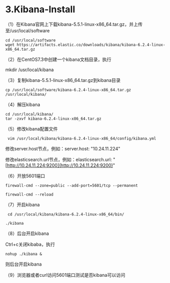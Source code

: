 # 3.Kibana-Install

（1）在Kibana官网上下载kibana-5.5.1-linux-x86\_64.tar.gz，并上传至/usr/local/software

```
cd /usr/local/software
wget https://artifacts.elastic.co/downloads/kibana/kibana-6.2.4-linux-x86_64.tar.gz
```

（2）在CentOS7.3中创建一个kibana文档目录，执行

mkdir /usr/local/kibana

（3）复制kibana-5.5.1-linux-x86\_64.tar.gz到kibana目录

```
cp /usr/local/software/kibana-6.2.4-linux-x86_64.tar.gz /usr/local/kibana/
```

（4）解压kibana

```
cd /usr/local/kibana/
tar -zxvf kibana-6.2.4-linux-x86_64.tar.gz
```

（5）修改kibana配置文件

```
 vim /usr/local/kibana/kibana-6.2.4-linux-x86_64/config/kibana.yml 
```

修改server.host节点，例如：server.host: "10.24.11.224"

修改elasticsearch.url节点，例如：elasticsearch.url: "[http://10.24.11.224:9200](http://10.24.11.224:9200)"

（6）开放5601端口

```
firewall-cmd --zone=public --add-port=5601/tcp --permanent

firewall-cmd --reload
```

（7）开启kibana

```
 cd /usr/local/kibana/kibana-6.2.4-linux-x86_64/bin/

./kibana
```

（8）后台开启kibana

Ctrl+c关闭kibaba，执行

```
nohup ./kibana &
```

则后台开启kibana

（9）浏览器或者curl访问5601端口测试是否kibana可以访问

